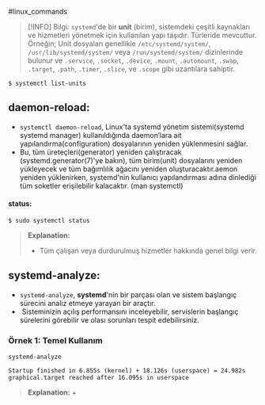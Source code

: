 #linux_commands 

> [!INFO] Bilgi:
> `systemd`'de bir **unit** (birim), sistemdeki çeşitli kaynakları ve hizmetleri yönetmek için kullanılan yapı taşıdır.
> Türleride mevcuttur. Örneğin; Unit dosyaları genellikle `/etc/systemd/system/`, `/usr/lib/systemd/system/` veya `/run/systemd/system/` dizinlerinde bulunur ve `.service`, `.socket`, `.device`, `.mount`, `.automount`, `.swap`, `.target`, `.path`, `.timer`, `.slice`, ve `.scope` gibi uzantılara sahiptir.

```
$ systemctl list-units
```

## daemon-reload:
+ `systemctl daemon-reload`, Linux'ta systemd yönetim sistemi(systemd systemd manager) kullanıldığında daemon’lara ait yapılandırma(configuration) dosyalarının yeniden yüklenmesini sağlar.
+ Bu, tüm üreteçleri(generator) yeniden çalıştıracak (systemd.generator(7)'ye bakın), tüm birim(unit) dosyalarını yeniden yükleyecek ve tüm bağımlılık ağacını yeniden oluşturacaktır.aemon yeniden yüklenirken, systemd'nin kullanıcı yapılandırması adına dinlediği tüm soketler erişilebilir kalacaktır. (man systemctl)

#### status:
```
$ sudo systemctl status
```
> **Explanation:**
> + Tüm çalışan veya durdurulmuş hizmetler hakkında genel bilgi verir.

## systemd-analyze:

+ `systemd-analyze`, **systemd**'nin bir parçası olan ve sistem başlangıç sürecini analiz etmeye yarayan bir araçtır.
+  Sisteminizin açılış performansını inceleyebilir, servislerin başlangıç sürelerini görebilir ve olası sorunları tespit edebilirsiniz.

### Örnek 1: Temel Kullanım

```shell
systemd-analyze
```

```shell
Startup finished in 6.855s (kernel) + 18.126s (userspace) = 24.982s
graphical.target reached after 16.095s in userspace
```

> **Explanation:**
> + 